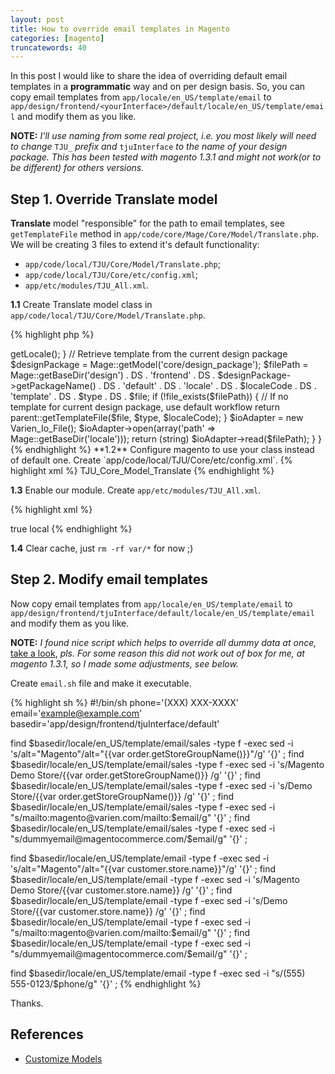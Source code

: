 ```yaml
---
layout: post
title: How to override email templates in Magento
categories: [magento]
truncatewords: 40 
---
```


In this post I would like to share the idea of overriding default email templates in  a **programmatic** way and on per design basis. So, you can copy email templates from `app/locale/en_US/template/email` to `app/design/frontend/<yourInterface>/default/locale/en_US/template/email` and modify them as you like.

**NOTE:** _I'll use naming from some real project, i.e. you most likely will need to change_ `TJU_` _prefix and_ `tjuInterface` _to the name of your design package._ _This has been tested with magento 1.3.1 and might not work(or to be different) for others versions._

## Step 1. Override Translate model

**Translate** model "responsible" for the path to email templates, see `getTemplateFile` method in `app/code/core/Mage/Core/Model/Translate.php`. We will be creating 3 files to extend it's default functionality:

 * `app/code/local/TJU/Core/Model/Translate.php`;
 * `app/code/local/TJU/Core/etc/config.xml`;
 * `app/etc/modules/TJU_All.xml`.

**1.1** Create Translate model class in `app/code/local/TJU/Core/Model/Translate.php`.

{% highlight php %}
<?php
class TJU_Core_Model_Translate extends Mage_Core_Model_Translate
{

    /**
     * Retrieve translated template file
     * Try current design package first
     *
     * @param string $file
     * @param string $type
     * @param string $localeCode
     * @return string
     */
    public function getTemplateFile($file, $type, $localeCode=null)
    {
        if (is_null($localeCode) || preg_match('/[^a-zA-Z_]/', $localeCode)) {
            $localeCode = $this->getLocale();
        }

        // Retrieve template from the current design package
        $designPackage = Mage::getModel('core/design_package');
        $filePath = Mage::getBaseDir('design')  . DS . 'frontend' . DS
                  . $designPackage->getPackageName() . DS . 'default' . DS . 'locale' . DS
                  . $localeCode . DS . 'template' . DS . $type . DS . $file;

        if (!file_exists($filePath)) { // If no template for current design package, use default workflow
            return parent::getTemplateFile($file, $type, $localeCode);
        }

        $ioAdapter = new Varien_Io_File();
        $ioAdapter->open(array('path' => Mage::getBaseDir('locale')));

        return (string) $ioAdapter->read($filePath);
    }
}
{% endhighlight %}

**1.2** Configure magento to use your class instead of default one. Create `app/code/local/TJU/Core/etc/config.xml`.

{% highlight xml %}
<?xml version="1.0"?>
<config>
    <global>
        <models>
            <core>
                <rewrite>
                  <translate>TJU_Core_Model_Translate</translate>
                </rewrite>
            </core>
        </models>
    </global>
</config>
{% endhighlight %}

**1.3** Enable our module. Create `app/etc/modules/TJU_All.xml`.

{% highlight xml %}
<?xml version="1.0"?>
<config>
     <modules>
        <TJU_Core>
            <active>true</active>
            <codePool>local</codePool>
        </TJU_Core>
     </modules>
</config>
{% endhighlight %}

**1.4** Clear cache, just `rm -rf var/*` for now ;)

## Step 2. Modify email templates

Now copy email templates from `app/locale/en_US/template/email` to `app/design/frontend/tjuInterface/default/locale/en_US/template/email` and modify them as you like.

**NOTE:** _I found nice script which helps to override all dummy data at once,_ [take a look](http://www.bearsols.com/how-to-change-the-magento-email-templates-a103.html), _pls. For some reason this did not work out of box for me, at magento 1.3.1, so I made some adjustments, see below._

Create `email.sh` file and make it executable.

{% highlight sh %}
#!/bin/sh
phone='(XXX) XXX-XXXX'
email='example@example.com'
basedir='app/design/frontend/tjuInterface/default'

find $basedir/locale/en_US/template/email/sales -type f -exec sed -i 's/alt="Magento"/alt="{{var order.getStoreGroupName()}}"/g' '{}' \;
find $basedir/locale/en_US/template/email/sales -type f -exec sed -i 's/Magento Demo Store/{{var order.getStoreGroupName()}} /g' '{}' \;
find $basedir/locale/en_US/template/email/sales -type f -exec sed -i 's/Demo Store/{{var order.getStoreGroupName()}} /g' '{}' \;
find $basedir/locale/en_US/template/email/sales -type f -exec sed -i "s/mailto:magento@varien.com/mailto:$email/g" '{}' \;
find $basedir/locale/en_US/template/email/sales -type f -exec sed -i "s/dummyemail@magentocommerce.com/$email/g" '{}' \;

find $basedir/locale/en_US/template/email -type f -exec sed -i 's/alt="Magento"/alt="{{var customer.store.name}}"/g' '{}' \;
find $basedir/locale/en_US/template/email -type f -exec sed -i 's/Magento Demo Store/{{var customer.store.name}} /g' '{}' \;
find $basedir/locale/en_US/template/email -type f -exec sed -i 's/Demo Store/{{var customer.store.name}} /g' '{}' \;
find $basedir/locale/en_US/template/email -type f -exec sed -i "s/mailto:magento@varien.com/mailto:$email/g" '{}' \;
find $basedir/locale/en_US/template/email -type f -exec sed -i "s/dummyemail@magentocommerce.com/$email/g" '{}' \;

find $basedir/locale/en_US/template/email -type f -exec sed -i "s/(555) 555-0123/$phone/g" '{}' \;
{% endhighlight %}

Thanks.

## References

 * [Customize Models](http://www.magentocommerce.com/wiki/how-to/customize_part_of_configuration#models)

